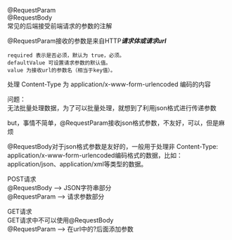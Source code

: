 @RequestParam   
@RequestBody  
常见的后端接受前端请求的参数的注解  

@RequestParam接收的参数是来自HTTP***请求体或请求url***  
```
required 表示是否必须，默认为 true，必须。
defaultValue 可设置请求参数的默认值。
value 为接收url的参数名（相当于key值）。
```  
处理 Content-Type 为 application/x-www-form-urlencoded 编码的内容  

问题：  
无法批量处理数据，为了可以批量处理，就想到了利用json格式进行传递参数  

but，事情不简单，@RequestParam接收json格式参数，不友好，可以，但是麻烦  

@RequestBody对于json格式参数是友好的，一般用于处理非 Content-Type: application/x-www-form-urlencoded编码格式的数据，比如：application/json、application/xml等类型的数据。  

POST请求  
@RequestBody --> JSON字符串部分  
@RequestParam --> 请求参数部分    

GET请求  
GET请求中不可以使用@RequestBody  
@RequestParam --> 在url中的?后面添加参数




